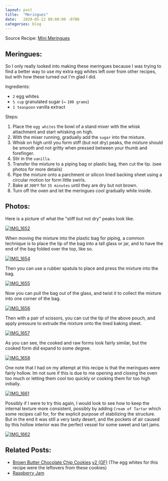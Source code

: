 ```yaml
---
layout: post
title:  "Meringues"
date:   2020-05-22 00:00:00 -0700
categories: blog
---
```


Source Recipe: [Mini Meringues](https://www.allrecipes.com/recipe/19890/mini-meringues/)

Meringues:
-
So I only really looked into making these meringues because I was trying to find a better way to use my extra egg whites
left over from other recipes, but with how these turned out I'm glad I did. 

Ingredients:
- `2` egg whites
- `½ cup` granulated sugar (~ `100 grams`)
- `1 teaspoon` vanilla extract 

Steps:
1. Place the `egg whites` the bowl of a stand mixer with the whisk attachment and start whisking on high.
2. With the mixer running, gradually add the `sugar` into the mixture. 
3. Whisk on high until you form stiff (but not dry) peaks, the mixture should be smooth and not gritty when pressed 
between your thumb and forefinger.
4. Stir in the `vanilla`.
5. Transfer the mixture to a piping bag or plastic bag, then cut the tip. (see photos for more details)
6. Pipe the mixture onto a parchment or silicon lined backing sheet using a circular motion tor form little swirls.
7. Bake at `300℉` for `35 minutes` until they are dry but not brown. 
8. Turn off the oven and let the meringues cool gradually while inside.


Photos:
-

Here is a picture of what the "stiff but not dry" peaks look like.

<a data-flickr-embed="true" href="https://www.flickr.com/photos/188265593@N07/49931423293/in/datetaken-public/" title="IMG_1652"><img src="https://live.staticflickr.com/65535/49931423293_7e9d61f9b3_c.jpg" alt="IMG_1652"></a><script async src="//embedr.flickr.com/assets/client-code.js" charset="utf-8"></script>

When moving the mixture into the plastic bag for piping, a common technique is to place the tip of the bag into a tall
glass or jar, and to have the end of the bag folded over the top, like so.

<a data-flickr-embed="true" href="https://www.flickr.com/photos/188265593@N07/49931935116/in/datetaken-public/" title="IMG_1654"><img src="https://live.staticflickr.com/65535/49931935116_909f420790_c.jpg" alt="IMG_1654"></a><script async src="//embedr.flickr.com/assets/client-code.js" charset="utf-8"></script>

Then you can use a rubber spatula to place and press the mixture into the bag.

<a data-flickr-embed="true" href="https://www.flickr.com/photos/188265593@N07/49932245842/in/datetaken-public/" title="IMG_1655"><img src="https://live.staticflickr.com/65535/49932245842_9677f1be42_c.jpg" alt="IMG_1655"></a><script async src="//embedr.flickr.com/assets/client-code.js" charset="utf-8"></script>

Now you can pull the bag out of the glass, and twist it to collect the mixture into one corner of the bag. 

<a data-flickr-embed="true" href="https://www.flickr.com/photos/188265593@N07/49931423863/in/datetaken-public/" title="IMG_1656"><img src="https://live.staticflickr.com/65535/49931423863_933b2678d1_c.jpg" alt="IMG_1656"></a><script async src="//embedr.flickr.com/assets/client-code.js" charset="utf-8"></script>

Then with a pair of scissors, you can cut the tip of the above pouch, and apply pressure to extrude the mixture onto the 
lined baking sheet.

<a data-flickr-embed="true" href="https://www.flickr.com/photos/188265593@N07/49931935251/in/datetaken-public/" title="IMG_1657"><img src="https://live.staticflickr.com/65535/49931935251_020b3b0b32_c.jpg" alt="IMG_1657"></a><script async src="//embedr.flickr.com/assets/client-code.js" charset="utf-8"></script>

As you can see, the cooked and raw forms look fairly similar, but the cooked form did expand to some degree.

<a data-flickr-embed="true" href="https://www.flickr.com/photos/188265593@N07/49931935751/in/datetaken-public/" title="IMG_1658"><img src="https://live.staticflickr.com/65535/49931935751_6daebbc4af_c.jpg" alt="IMG_1658"></a><script async src="//embedr.flickr.com/assets/client-code.js" charset="utf-8"></script>

One note that I had on my attempt at this recipe is that the meringues were fairly hollow. Im not sure if this is due to 
me opening and closing the oven too much or letting them cool too quickly or cooking them for too high initially. 

<a data-flickr-embed="true" href="https://www.flickr.com/photos/188265593@N07/49931935921/in/datetaken-public/" title="IMG_1661"><img src="https://live.staticflickr.com/65535/49931935921_eca5868b3b_c.jpg" alt="IMG_1661"></a><script async src="//embedr.flickr.com/assets/client-code.js" charset="utf-8"></script>

Possibly if I were to try this again, I would look to see how to keep the internal texture more consistent, possibly by 
adding `Cream of Tartar` which some recipes call for, for the explicit purpose of stabilizing the structure. But in the 
end it was still a very tasty desert, and the pockets of air caused by this hollow interior was the perfect vessel for 
some sweet and tart jams.

<a data-flickr-embed="true" href="https://www.flickr.com/photos/188265593@N07/49931936256/in/datetaken-public/" title="IMG_1662"><img src="https://live.staticflickr.com/65535/49931936256_af5f6e2436_c.jpg" alt="IMG_1662"></a><script async src="//embedr.flickr.com/assets/client-code.js" charset="utf-8"></script>


Related Posts:
-
- [Brown Butter Chocolate Chip Cookies](/blog/2020/04/27/BA-Brown-Butter-Cookies.html) [v2 (GF)](/blog/2020/05/24/Brown-Butter-Cookies-v2-Gluten-Free.html) (The egg whites for this recipe were the leftovers from these cookies)
- [Raspberry Jam](/blog/2020/05/10/Raspberry-Jam.html)